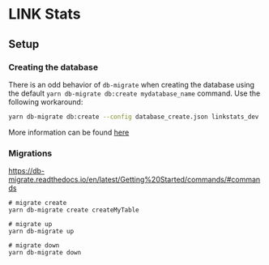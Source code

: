 # LINK Stats

## Setup

### Creating the database

There is an odd behavior of `db-migrate` when creating the database using the 
default `yarn db-migrate db:create mydatabase_name` command. Use the following workaround:

```bash
yarn db-migrate db:create --config database_create.json linkstats_dev
```

More information can be found [here](https://github.com/db-migrate/node-db-migrate/issues/393)

### Migrations

https://db-migrate.readthedocs.io/en/latest/Getting%20Started/commands/#commands

```
# migrate create
yarn db-migrate create createMyTable

# migrate up
yarn db-migrate up

# migrate down
yarn db-migrate down
```
